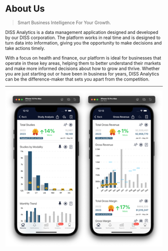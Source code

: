 # About Us

> Smart Business Intelligence For Your Growth.

<p>
DISS Analytics is a data management application designed and developed by our DISS corporation. The platform works in real time and is designed to turn data into information, giving you the opportunity to make decisions and take actions timely.
</p>

<p>
 With a focus on health and finance, our platform is ideal for businesses that operate in these key areas, helping them to better understand their markets and make more informed decisions about how to grow and thrive. Whether you are just starting out or have been in business for years, DISS Analytics can be the difference-maker that sets you apart from the competition.
</p>

<hr>

<img src="_media/about-us.png" alt="Preview DISS Analytics" class="img-responsive">
